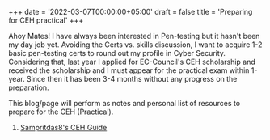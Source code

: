 +++
date = '2022-03-07T00:00:00+05:00'
draft = false
title = 'Preparing for CEH practical'
+++

Ahoy Mates!
I have always been interested in Pen-testing but it hasn't been my day job yet. Avoiding the Certs vs. skills discussion, I want to acquire 1-2 basic pen-testing certs to round out my profile in Cyber Security. Considering that, last year I applied for EC-Council's CEH scholarship and received the scholarship and I must appear for the practical exam within 1-year. Since then it has been 3-4 months without any progress on the preparation.

This blog/page will perform as notes and personal list of resources to prepare for the CEH (Practical).

1) [Sampritdas8's CEH Guide](https://github.com/sampritdas8/Ec-Council-CEH-Practical--Guide-For-Exam/blob/main/CEH(Practical).md)
